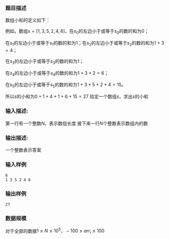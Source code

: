 ### 题目描述

数组小和的定义如下：

例如，数组$s = [1, 3, 5, 2, 4, 6]$，在$s_0$的左边小于或等于$s_0$的数的和为$0$；

在$s_1$的左边小于或等于$s_1$的数的和为$1$；在$s_2$的左边小于或等于$s_2$的数的和为$1+3=4$；

在$s_3$的左边小于或等于$s_3$的数的和为$1$；

在$s_4$的左边小于或等于$s_4$的数的和为$1+3+2=6$；

在$s_5$的左边小于或等于$s_5$的数的和为$1+3+5+2+4=15$。

所以$s$的小和为$0+1+4+1+6+15=27$
给定一个数组$s$，求出$s$的小和
### 输入描述:
第一行有一个整数$N$。表示数组长度
接下来一行$N$个整数表示数组内的数


### 输出描述:
一个整数表示答案

### 输入样例
```
6
1 3 5 2 4 6
```
### 输出样例
```
27
```
### 数据规模
对于全部的数据$1 \leq N \leq 10^5，-100 \leq arr_i \leq 100$